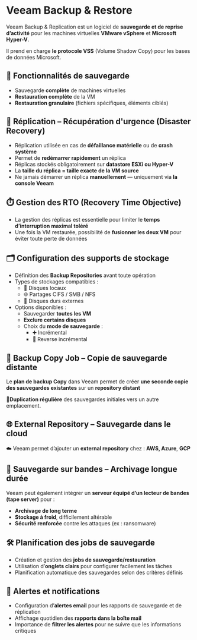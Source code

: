 # Veeam Backup & Restore

Veeam Backup & Replication est un logiciel de **sauvegarde et de reprise d’activité** pour les machines virtuelles **VMware vSphere** et **Microsoft Hyper-V**.

Il prend en charge **le protocole VSS** (Volume Shadow Copy) pour les bases de données Microsoft.



## 💾 **Fonctionnalités de sauvegarde**

- Sauvegarde **complète** de machines virtuelles
- **Restauration complète** de la VM
- **Restauration granulaire** (fichiers spécifiques, éléments ciblés)



## 🚨 **Réplication – Récupération d'urgence (Disaster Recovery)**

- Réplication utilisée en cas de **défaillance matérielle** ou de **crash système**
- Permet de **redémarrer rapidement** un réplica
- Réplicas stockés obligatoirement sur **datastore ESXi ou Hyper-V**
- La **taille du réplica = taille exacte de la VM source**
- Ne jamais démarrer un réplica **manuellement** — uniquement via **la console Veeam**



## ⏱️ **Gestion des RTO (Recovery Time Objective)**

- La gestion des réplicas est essentielle pour limiter le **temps d’interruption maximal toléré**
- Une fois la VM restaurée, possibilité de **fusionner les deux VM** pour éviter toute perte de données

## 🗂️ **Configuration des supports de stockage**

- Définition des **Backup Repositories** avant toute opération
- Types de stockages compatibles :
  - 📀 Disques locaux
  - 🌐 Partages CIFS / SMB / NFS
  - 🔌 Disques durs externes
- Options disponibles :
  - Sauvegarder **toutes les VM**
  - **Exclure certains disques**
  - Choix du **mode de sauvegarde** :
    - ➕ Incrémental
    - 🔁 Reverse incrémental

## 🔄 **Backup Copy Job – Copie de sauvegarde distante**

Le **plan de backup Copy** dans Veeam permet de créer **une seconde copie des sauvegardes existantes** sur un **repository distant**

🧩**Duplication régulière** des sauvegardes initiales vers un autre emplacement.



## 🌐 **External Repository – Sauvegarde dans le cloud**

☁️ Veeam permet d’ajouter un **external repository** chez : **AWS, Azure**, **GCP**



## 📼 **Sauvegarde sur bandes – Archivage longue durée**

Veeam peut également intégrer un **serveur équipé d’un lecteur de bandes (tape server)** pour :

- **Archivage de long terme**
- **Stockage à froid**, difficilement altérable
- **Sécurité renforcée** contre les attaques (ex : ransomware)



## 🛠️ **Planification des jobs de sauvegarde**

- Création et gestion des **jobs de sauvegarde/restauration**
- Utilisation d’**onglets clairs** pour configurer facilement les tâches
- Planification automatique des sauvegardes selon des critères définis



## 📧 **Alertes et notifications**

- Configuration d’**alertes email** pour les rapports de sauvegarde et de réplication
- Affichage quotidien des **rapports dans la boîte mail**
- Importance de **filtrer les alertes** pour ne suivre que les informations critiques
